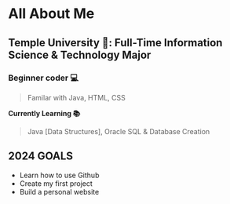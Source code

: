 # All About Me
## Temple University 🦉: Full-Time Information Science & Technology Major
### Beginner coder 💻
> Familar with Java, HTML, CSS 

**Currently Learning 📚** 
> Java [Data Structures], Oracle SQL & Database Creation 

## 2024 GOALS  
- Learn how to use Github
- Create my first project
- Build a personal website
<!--
**VicoVee/vicovee** is a ✨ _special_ ✨ repository because its `README.md` (this file) appears on your GitHub profile.

Here are some ideas to get you started:

- 🔭 I’m currently working on ...
- 🌱 I’m currently learning ...
- 👯 I’m looking to collaborate on ...
- 🤔 I’m looking for help with ...
- 💬 Ask me about ...
- 📫 How to reach me: ...
- 😄 Pronouns: ...
- ⚡ Fun fact: ...
-->
